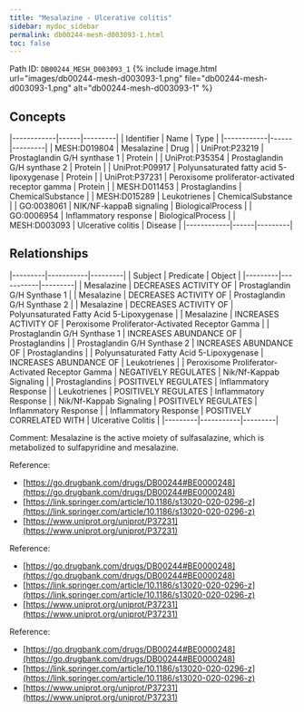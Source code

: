 ```yaml
---
title: "Mesalazine - Ulcerative colitis"
sidebar: mydoc_sidebar
permalink: db00244-mesh-d003093-1.html
toc: false 
---
```



Path ID: `DB00244_MESH_D003093_1`
{% include image.html url="images/db00244-mesh-d003093-1.png" file="db00244-mesh-d003093-1.png" alt="db00244-mesh-d003093-1" %}

## Concepts

|------------|------|---------|
| Identifier | Name | Type    |
|------------|------|---------|
| MESH:D019804 | Mesalazine | Drug |
| UniProt:P23219 | Prostaglandin G/H synthase 1 | Protein |
| UniProt:P35354 | Prostaglandin G/H synthase 2 | Protein |
| UniProt:P09917 | Polyunsaturated fatty acid 5-lipoxygenase | Protein |
| UniProt:P37231 | Peroxisome proliferator-activated receptor gamma | Protein |
| MESH:D011453 | Prostaglandins | ChemicalSubstance |
| MESH:D015289 | Leukotrienes | ChemicalSubstance |
| GO:0038061 | NIK/NF-kappaB signaling | BiologicalProcess |
| GO:0006954 | Inflammatory response | BiologicalProcess |
| MESH:D003093 | Ulcerative colitis | Disease |
|------------|------|---------|

## Relationships

|---------|-----------|---------|
| Subject | Predicate | Object  |
|---------|-----------|---------|
| Mesalazine | DECREASES ACTIVITY OF | Prostaglandin G/H Synthase 1 |
| Mesalazine | DECREASES ACTIVITY OF | Prostaglandin G/H Synthase 2 |
| Mesalazine | DECREASES ACTIVITY OF | Polyunsaturated Fatty Acid 5-Lipoxygenase |
| Mesalazine | INCREASES ACTIVITY OF | Peroxisome Proliferator-Activated Receptor Gamma |
| Prostaglandin G/H Synthase 1 | INCREASES ABUNDANCE OF | Prostaglandins |
| Prostaglandin G/H Synthase 2 | INCREASES ABUNDANCE OF | Prostaglandins |
| Polyunsaturated Fatty Acid 5-Lipoxygenase | INCREASES ABUNDANCE OF | Leukotrienes |
| Peroxisome Proliferator-Activated Receptor Gamma | NEGATIVELY REGULATES | Nik/Nf-Kappab Signaling |
| Prostaglandins | POSITIVELY REGULATES | Inflammatory Response |
| Leukotrienes | POSITIVELY REGULATES | Inflammatory Response |
| Nik/Nf-Kappab Signaling | POSITIVELY REGULATES | Inflammatory Response |
| Inflammatory Response | POSITIVELY CORRELATED WITH | Ulcerative Colitis |
|---------|-----------|---------|

Comment: Mesalazine is the active moiety of sulfasalazine, which is metabolized to sulfapyridine and mesalazine.

Reference: 
  - [https://go.drugbank.com/drugs/DB00244#BE0000248](https://go.drugbank.com/drugs/DB00244#BE0000248)
  - [https://link.springer.com/article/10.1186/s13020-020-0296-z](https://link.springer.com/article/10.1186/s13020-020-0296-z)
  - [https://www.uniprot.org/uniprot/P37231](https://www.uniprot.org/uniprot/P37231)

Reference: 
  - [https://go.drugbank.com/drugs/DB00244#BE0000248](https://go.drugbank.com/drugs/DB00244#BE0000248)
  - [https://link.springer.com/article/10.1186/s13020-020-0296-z](https://link.springer.com/article/10.1186/s13020-020-0296-z)
  - [https://www.uniprot.org/uniprot/P37231](https://www.uniprot.org/uniprot/P37231)

Reference: 
  - [https://go.drugbank.com/drugs/DB00244#BE0000248](https://go.drugbank.com/drugs/DB00244#BE0000248)
  - [https://link.springer.com/article/10.1186/s13020-020-0296-z](https://link.springer.com/article/10.1186/s13020-020-0296-z)
  - [https://www.uniprot.org/uniprot/P37231](https://www.uniprot.org/uniprot/P37231)
